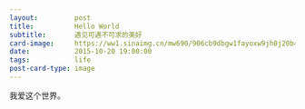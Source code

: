 ```yaml
---
layout:         post
title:          Hello World
subtitle:       遇见可遇不可求的美好
card-image:     https://ww1.sinaimg.cn/mw690/906cb9dbgw1fayoxw9jh0j20b407e3zn.jpg
date:           2015-10-20 19:00:00
tags:           life
post-card-type: image
---
```


我爱这个世界。
